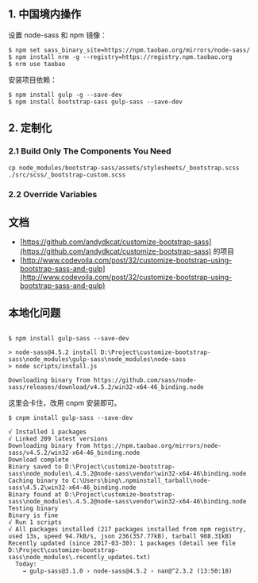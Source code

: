 


## 1. 中国境内操作

设置 node-sass 和 npm 镜像：

```shell
$ npm set sass_binary_site=https://npm.taobao.org/mirrors/node-sass/
$ npm install nrm -g --registry=https://registry.npm.taobao.org
$ nrm use taobao
```

安装项目依赖：

```shell
$ npm install gulp -g --save-dev
$ npm install bootstrap-sass gulp-sass --save-dev
```

## 2. 定制化

### 2.1 Build Only The Components You Need

```shell
cp node_modules/bootstrap-sass/assets/stylesheets/_bootstrap.scss ./src/scss/_bootstrap-custom.scss
```

### 2.2 Override Variables

## 文档

- [https://github.com/andydkcat/customize-bootstrap-sass](https://github.com/andydkcat/customize-bootstrap-sass)  的项目
- [http://www.codevoila.com/post/32/customize-bootstrap-using-bootstrap-sass-and-gulp](http://www.codevoila.com/post/32/customize-bootstrap-using-bootstrap-sass-and-gulp)

## 本地化问题

```shell

$ npm install gulp-sass --save-dev

> node-sass@4.5.2 install D:\Project\customize-bootstrap-sass\node_modules\gulp-sass\node_modules\node-sass
> node scripts/install.js

Downloading binary from https://github.com/sass/node-sass/releases/download/v4.5.2/win32-x64-46_binding.node

```

这里会卡住，改用 cnpm 安装即可。

```shell
$ cnpm install gulp-sass --save-dev

√ Installed 1 packages
√ Linked 209 latest versions
Downloading binary from https://npm.taobao.org/mirrors/node-sass/v4.5.2/win32-x64-46_binding.node
Download complete
Binary saved to D:\Project\customize-bootstrap-sass\node_modules\.4.5.2@node-sass\vendor\win32-x64-46\binding.node
Caching binary to C:\Users\bing\.npminstall_tarball\node-sass\4.5.2\win32-x64-46_binding.node
Binary found at D:\Project\customize-bootstrap-sass\node_modules\.4.5.2@node-sass\vendor\win32-x64-46\binding.node
Testing binary
Binary is fine
√ Run 1 scripts
√ All packages installed (217 packages installed from npm registry, used 13s, speed 94.7kB/s, json 236(357.77kB), tarball 908.31kB)
Recently updated (since 2017-03-30): 1 packages (detail see file D:\Project\customize-bootstrap-sass\node_modules\.recently_updates.txt)
  Today:
    → gulp-sass@3.1.0 › node-sass@4.5.2 › nan@^2.3.2 (13:50:18)
```